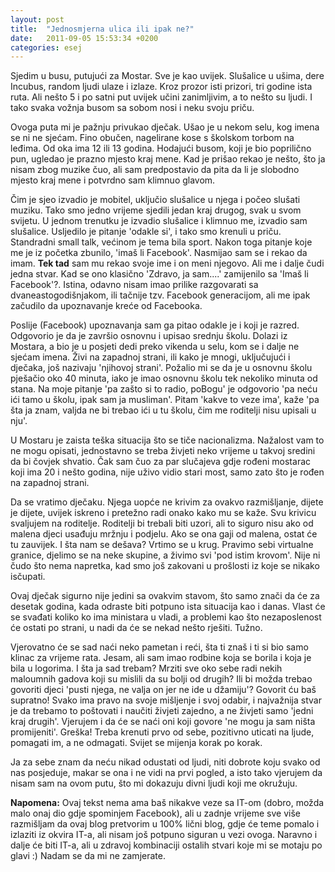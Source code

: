 ```yaml
---
layout: post
title:  "Jednosmjerna ulica ili ipak ne?"
date:   2011-09-05 15:53:34 +0200
categories: esej
---
```

Sjedim u busu, putujući za Mostar. Sve je kao uvijek. Slušalice u ušima, dere Incubus, random ljudi ulaze i izlaze. Kroz prozor isti prizori, tri godine ista ruta. Ali nešto 5 i po satni put uvijek učini zanimljivim, a to nešto su ljudi. I tako svaka vožnja busom sa sobom nosi i neku svoju priču.

Ovoga puta mi je pažnju privukao dječak. Ušao je u nekom selu, kog imena se ni ne sjećam. Fino obučen, nagelirane kose s školskom torbom na leđima. Od oka ima 12 ili 13 godina. Hodajući busom, koji je bio poprilično pun, ugledao je prazno mjesto kraj mene. Kad je prišao rekao je nešto, što ja nisam zbog muzike čuo, ali sam predpostavio da pita da li je slobodno mjesto kraj mene i potvrdno sam klimnuo glavom.

Čim je sjeo izvadio je mobitel, uključio slušalice u njega i počeo slušati muziku. Tako smo jedno vrijeme sjedili jedan kraj drugog, svak u svom svijetu. U jednom trenutku je izvadio slušalice i klimnuo me, izvadio sam slušalice. Usljedilo je pitanje 'odakle si', i tako smo krenuli u priču. Standradni small talk, većinom je tema bila sport. Nakon toga pitanje koje me je iz početka zbunilo, 'imaš li Facebook'. Nasmijao sam se i rekao da imam. **Tek tad** sam mu rekao svoje ime i on meni njegovo. Ali me i dalje čudi jedna stvar. Kad se ono klasično 'Zdravo, ja sam....' zamijenilo sa 'Imaš li Facebook'?. Istina, odavno nisam imao prilike razgovarati sa dvaneastogodišnjakom, ili tačnije tzv. Facebook generacijom, ali me ipak začudilo da upoznavanje kreće od Facebooka.

Poslije (Facebook) upoznavanja sam ga pitao odakle je i koji je razred. Odgovorio je da je završio osnovnu i upisao srednju školu. Dolazi iz Mostara, a bio je u posjeti dedi preko vikenda u selu, kom se i dalje ne sjećam imena. Živi na zapadnoj strani, ili kako je mnogi, uključujući i dječaka, još nazivaju 'njihovoj strani'. Požalio mi se da je u osnovnu školu pješačio oko 40 minuta, iako je imao osnovnu školu tek nekoliko minuta od stana. Na moje pitanje 'pa zašto si to radio, poBogu' je odgovorio 'pa neću ići tamo u školu, ipak sam ja musliman'. Pitam 'kakve to veze ima', kaže 'pa šta ja znam, valjda ne bi trebao ići u tu školu, čim me roditelji nisu upisali u nju'.

U Mostaru je zaista teška situacija što se tiče nacionalizma. Nažalost vam to ne mogu opisati, jednostavno se treba živjeti neko vrijeme u takvoj sredini da bi čovjek shvatio. Čak sam čuo za par slučajeva gdje rođeni mostarac koji ima 20 i nešto godina, nije uživo vidio stari most, samo zato što je rođen na zapadnoj strani.

Da se vratimo dječaku. Njega  uopće ne krivim za ovakvo razmišljanje, dijete je dijete, uvijek iskreno i pretežno radi onako kako mu se kaže. Svu krivicu svaljujem na roditelje. Roditelji bi trebali biti uzori, ali to siguro nisu ako od malena djeci usađuju mržnju i podjelu. Ako se ona gaji od malena, ostat će tu zauvijek. I šta nam se dešava? Vrtimo se u krug. Pravimo sebi virtualne granice, djelimo se na neke skupine, a živimo svi 'pod istim krovom'. Nije ni čudo što nema napretka, kad smo još zakovani u prošlosti iz koje se nikako isčupati.

Ovaj dječak sigurno nije jedini sa ovakvim stavom, što samo znači da će za desetak godina, kada odraste biti potpuno ista situacija kao i danas. Vlast će se svađati koliko ko ima ministara u vladi, a problemi kao što nezaposlenost će ostati po strani, u nadi da će se nekad nešto rješiti. Tužno.

Vjerovatno će se sad naći neko pametan i reći, šta ti znaš i ti si bio samo klinac za vrijeme rata. Jesam, ali sam imao rodbine koja se borila i koja je bila u logorima. I šta ja sad trebam? Mrziti sve oko sebe radi nekih maloumnih gadova koji su mislili da su bolji od drugih? Ili bi možda trebao govoriti djeci 'pusti njega, ne valja on jer ne ide u džamiju'? Govorit ću baš supratno! Svako ima pravo na svoje mišljenje i svoj odabir, i najvažnija stvar je da trebamo to poštovati i naučiti živjeti zajedno, a ne živjeti samo 'jedni kraj drugih'. Vjerujem i da će se naći oni koji govore 'ne mogu ja sam ništa promijeniti'. Greška! Treba krenuti prvo od sebe, pozitivno uticati na ljude, pomagati im, a ne odmagati. Svijet se mijenja korak po korak.

Ja za sebe znam da neću nikad odustati od ljudi, niti dobrote koju svako od nas posjeduje, makar se ona i ne vidi na prvi pogled, a isto tako vjerujem da nisam sam na ovom putu, što mi dokazuju divni ljudi koji me okružuju.

**Napomena:** Ovaj tekst nema ama baš nikakve veze sa IT-om (dobro, možda malo onaj dio gdje spominjem Facebook), ali u zadnje vrijeme sve više razmišljam da ovaj blog pretvorim u 100% lični blog, gdje će teme pomalo i izlaziti iz okvira IT-a, ali nisam još potpuno siguran u vezi ovoga. Naravno i dalje će biti IT-a, ali u zdravoj kombinaciji ostalih stvari koje mi se motaju po glavi :) Nadam se da mi ne zamjerate.
